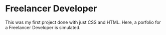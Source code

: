 # Freelancer Developer

This was my first project done with just CSS and HTML. Here, a porfolio for a Freelancer Developer is simulated.
